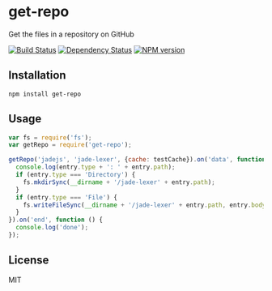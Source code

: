 # get-repo

Get the files in a repository on GitHub

[![Build Status](https://img.shields.io/travis/ForbesLindesay/get-repo/master.svg)](https://travis-ci.org/ForbesLindesay/get-repo)
[![Dependency Status](https://img.shields.io/gemnasium/ForbesLindesay/get-repo.svg)](https://gemnasium.com/ForbesLindesay/get-repo)
[![NPM version](https://img.shields.io/npm/v/get-repo.svg)](https://www.npmjs.org/package/get-repo)

## Installation

    npm install get-repo

## Usage

```js
var fs = require('fs');
var getRepo = require('get-repo');

getRepo('jadejs', 'jade-lexer', {cache: testCache}).on('data', function (entry) {
  console.log(entry.type + ': ' + entry.path);
  if (entry.type === 'Directory') {
    fs.mkdirSync(__dirname + '/jade-lexer' + entry.path);
  }
  if (entry.type === 'File') {
    fs.writeFileSync(__dirname + '/jade-lexer' + entry.path, entry.body);
  }
}).on('end', function () {
  console.log('done');
});
```

## License

  MIT
